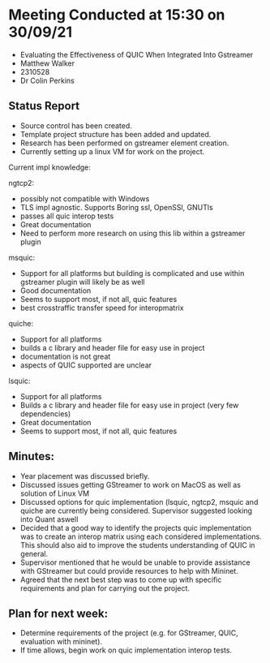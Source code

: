 # Meeting Conducted at 15:30 on 30/09/21

* Evaluating the Effectiveness of QUIC When Integrated Into Gstreamer
* Matthew Walker
* 2310528
* Dr Colin Perkins

## Status Report

- Source control has been created. 
- Template project structure has been added and updated.
- Research has been performed on gstreamer element creation.
- Currently setting up a linux VM for work on the project. 

Current impl knowledge:

ngtcp2:
- possibly not compatible with Windows 
- TLS impl agnostic. Supports Boring ssl, OpenSSl, GNUTls
- passes all quic interop tests 
- Great documentation
- Need to perform more research on using this lib within a gstreamer plugin

msquic:
- Support for all platforms but building is complicated and use within gstreamer plugin will likely be as well
- Good documentation
- Seems to support most, if not all, quic features
- best crosstraffic transfer speed for interopmatrix

quiche:
- Support for all platforms
- builds a c library and header file for easy use in project
- documentation is not great
- aspects of QUIC supported are unclear
       
lsquic:
- Support for all platforms 
- Builds a c library and header file for easy use in project (very few dependencies)
- Great documentation
- Seems to support most, if not all, quic features



## Minutes:

* Year placement was discussed briefly.
* Discussed issues getting GStreamer to work on MacOS as well as solution of Linux VM
* Discussed options for quic implementation (lsquic, ngtcp2, msquic and quiche are currently being considered. Supervisor suggested looking into Quant aswell
* Decided that a good way to identify the projects quic implementation was to create an interop matrix using each considered implementations. This should also aid to improve the students understanding of QUIC in general.
* Supervisor mentioned that he would be unable to provide assistance with GStreamer but could provide resources to help with Mininet.
* Agreed that the next best step was to come up with specific requirements and plan for carrying out the project. 


## Plan for next week:

* Determine requirements of the project (e.g. for GStreamer, QUIC, evaluation with mininet).
* If time allows, begin work on quic implementation interop tests.